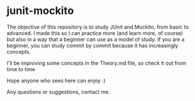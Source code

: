 # junit-mockito

The objective of this repository is to study JUnit and Mockito, from basic to advanced.
I made this so I can practice more (and learn more, of course) but also in a way that a beginner can use as a model of study.
If you are a beginner, you can study commit by commit because it has increasingly concepts.

I'll be improving some concepts in the Theory.md file, so check it out from time to time

Hope anyone who sees here can enjoy :)

Any questions or suggestions, contact me.
